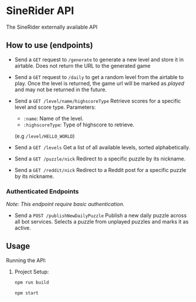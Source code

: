 # SineRider API

The SineRider externally available API

## How to use (endpoints)

- Send a `GET` request to `/generate` to generate a new level and store it in airtable. Does not return the URL to the generated game

- Send a `GET` request to `/daily` to get a random level from the airtable to play. Once the level is returned, the game url will be marked as *played* and may not be returned in the future.

- Send a `GET /level/name/highscoreType` Retrieve scores for a specific level and score type. Parameters:
  - `:name`: Name of the level.
  - `:highscoreType`: Type of highscore to retrieve.

  (e.g `/level/HELLO_WORLD`)

- Send a `GET /levels` Get a list of all available levels, sorted alphabetically.

- Send a `GET /puzzle/nick` Redirect to a specific puzzle by its nickname.

- Send a `GET /reddit/nick` Redirect to a Reddit post for a specific puzzle by its nickname.

### Authenticated Endpoints

_Note: This endpoint require basic authentication._

- Send a `POST /publishNewDailyPuzzle` Publish a new daily puzzle across all bot services. Selects a puzzle from unplayed puzzles and marks it as active.

## Usage

Running the API:

1. Project Setup:

   ```bash
   npm run build
   ```
    ```bash
   npm start
   ```




